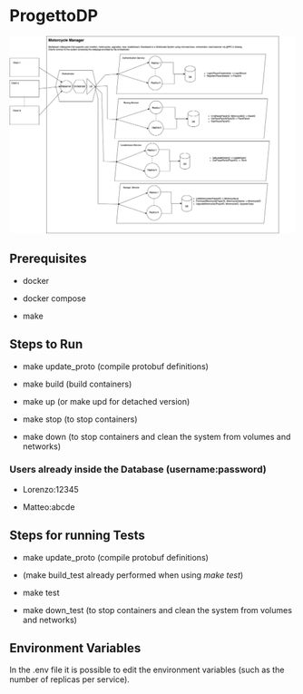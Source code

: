# ProgettoDP

![alt text](architecture.png "Architecture")

## Prerequisites

- docker

- docker compose

- make

## Steps to Run

- make update_proto (compile protobuf definitions)

- make build (build containers)

- make up (or make upd for detached version)

- make stop (to stop containers)

- make down (to stop containers and clean the system from volumes and networks)

### Users already inside the Database (username:password)

- Lorenzo:12345

- Matteo:abcde

## Steps for running Tests

- make update_proto (compile protobuf definitions)

- (make build_test already performed when using *make test*)

- make test

- make down_test (to stop containers and clean the system from volumes and networks)

## Environment Variables

In the .env file it is possible to edit the environment variables (such as the number of replicas per service).